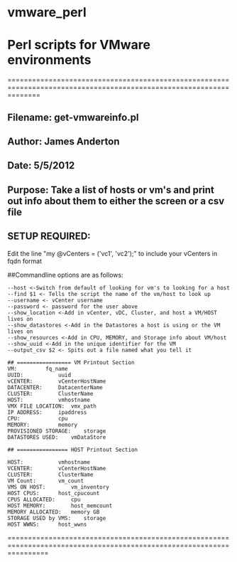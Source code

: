 # vmware_perl
# Perl scripts for VMware environments

====================================================================================================================
## Filename: get-vmwareinfo.pl
## Author: James Anderton
## Date: 5/5/2012
## Purpose: Take a list of hosts or vm's and print out info about them to either the screen or a csv file

## SETUP REQUIRED:
Edit the line "my @vCenters = ('vc1', 'vc2');" to include your vCenters in fqdn format

##Commandline options are as follows:
```
--host <-Switch from default of looking for vm's to looking for a host
--find $1 <- Tells the script the name of the vm/host to look up
--username <- vCenter username
--password <- password for the user above
--show_location <-Add in vCenter, vDC, Cluster, and host a VM/HOST lives on 
--show_datastores <-Add in the Datastores a host is using or the VM lives on
--show_resources <-Add in CPU, MEMORY, and Storage info about VM/host
--show_uuid <-Add in the unique identifier for the VM 
--output_csv $2 <- Spits out a file named what you tell it

## ================= VM Printout Section
VM:			fq_name
UUID:			uuid
vCENTER:		vCenterHostName
DATACENTER:		DatacenterName
CLUSTER:		ClusterName
HOST:			vmhostname
VMX FILE LOCATION:	vmx_path
IP ADDRESS:		ipaddress
CPU:			cpu
MEMORY:			memory
PROVISIONED STORAGE:	storage
DATASTORES USED:	vmDataStore

## ================ HOST Printout Section

HOST:			vmhostname
VCENTER:		vCenterHostName
CLUSTER:		ClusterName
VM Count:		vm_count
VMS ON HOST:		vm_inventory
HOST CPUS:		host_cpucount
CPUS ALLOCATED:		cpu
HOST MEMORY:		host_memcount
MEMORY ALLOCATED:	memory GB
STORAGE USED by VMS:	storage
HOST WWNS:		host_wwns
```
======================================================================================================================
